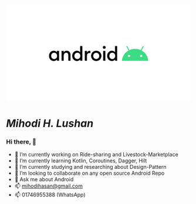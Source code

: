 ![Me](/images/android.jpg)
# ***Mihodi H. Lushan***

### Hi there, 👋

- 🔭 I’m currently working on Ride-sharing and Livestock-Marketplace
- 🌱 I’m currently learning Kotlin, Coroutines, Dagger, Hilt
- 🌱 I’m currently studying and researching about Design-Pattern
- 👯 I’m looking to collaborate on any open source Android Repo
- 💬 Ask me about Android
- 📫 mihodihasan@gmail.com
- 📫 01746955388 (WhatsApp)
<!--
- 🤔 I’m looking for help with ...
- 😄 Pronouns: ...
- ⚡ Fun fact: ...
-->